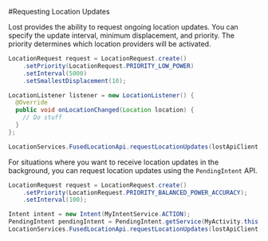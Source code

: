 #Requesting Location Updates

Lost provides the ability to request ongoing location updates. You can specify the update interval, minimum displacement, and priority. The priority determines which location providers will be activated.

```java
LocationRequest request = LocationRequest.create()
    .setPriority(LocationRequest.PRIORITY_LOW_POWER)
    .setInterval(5000)
    .setSmallestDisplacement(10);

LocationListener listener = new LocationListener() {
  @Override
  public void onLocationChanged(Location location) {
    // Do stuff
  }
};

LocationServices.FusedLocationApi.requestLocationUpdates(lostApiClient, request, listener);
```

For situations where you want to receive location updates in the background, you can request location updates using the `PendingIntent` API.

```java
LocationRequest request = LocationRequest.create()
    .setPriority(LocationRequest.PRIORITY_BALANCED_POWER_ACCURACY);
    .setInterval(100);

Intent intent = new Intent(MyIntentService.ACTION);
PendingIntent pendingIntent = PendingIntent.getService(MyActivity.this, requestCode, intent, flags);
LocationServices.FusedLocationApi.requestLocationUpdates(lostApiClient, request, pendingIntent);
```
